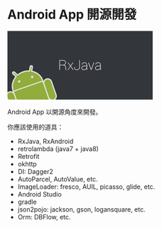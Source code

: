 # Android App 開源開發

![](cover.jpg)

Android App 以開源角度來開發。

你應該使用的道具：

* RxJava, RxAndroid
* retrolambda (java7 + java8)
* Retrofit
* okhttp
* DI: Dagger2
* AutoParcel, AutoValue, etc.
* ImageLoader: fresco, AUIL, picasso, glide, etc.
* Android Studio
* gradle
* json2pojo: jackson, gson, logansquare, etc.
* Orm: DBFlow, etc.